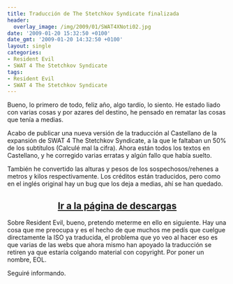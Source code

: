 ```yaml
---
title: Traducción de The Stetchkov Syndicate finalizada
header:
  overlay_image: /img/2009/01/SWAT4XNoti02.jpg
date: '2009-01-20 15:32:50 +0100'
date_gmt: '2009-01-20 14:32:50 +0100'
layout: single
categories:
- Resident Evil
- SWAT 4 The Stetchkov Syndicate
tags:
- Resident Evil
- SWAT 4 The Stetchkov Syndicate
---
```

Bueno, lo primero de todo, feliz año, algo tardío, lo siento. He estado liado con varias 
cosas y por azares del destino, he pensado en rematar las cosas que tenía a medias.

Acabo de publicar una nueva versión de la traducción al Castellano de la expansión de SWAT 4 
The Stetchkov Syndicate, a la que le faltaban un 50% de los subtítulos (Calculé mal la cifra). 
Ahora están todos los textos en Castellano, y he corregido varias erratas y algún fallo que 
había suelto.

También he convertido las alturas y pesos de los sospechosos/rehenes a metros y kilos 
respectivamente. Los créditos están traducidos, pero como en el inglés original hay un bug 
que los deja a medias, ahí se han quedado.

<h2 style="text-align: center;"><strong><a href="http://tiovictor.romhackhispano.org/swat4-the-stetchkov-syndicate/descargar/">Ir a la página de descargas</a></strong></h2>

Sobre Resident Evil, bueno, pretendo meterme en ello en siguiente. Hay una cosa que me preocupa 
y es el hecho de que muchos me pedís que cuelgue directamente la ISO ya traducida, el problema 
que yo veo al hacer eso es que varias de las webs que ahora mismo han apoyado la traducción se 
retiren ya que estaría colgando material con copyright. Por poner un nombre, EOL.

Seguiré informando.
